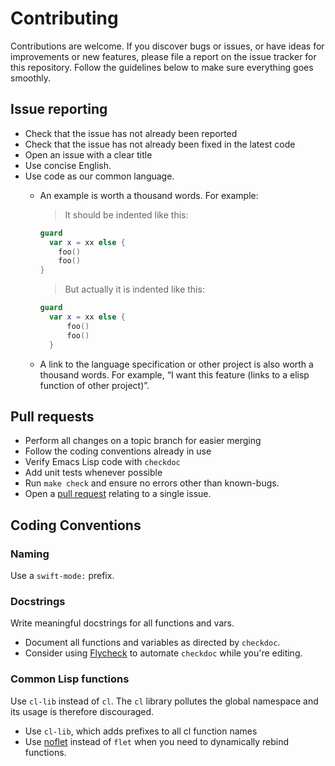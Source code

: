# Contributing

Contributions are welcome. If you discover bugs or issues, or have ideas for
improvements or new features, please file a report on the issue tracker for this
repository. Follow the guidelines below to make sure everything goes smoothly.

## Issue reporting

- Check that the issue has not already been reported
- Check that the issue has not already been fixed in the latest code
- Open an issue with a clear title
- Use concise English.
- Use code as our common language.
    - An example is worth a thousand words. For example:

      > It should be indented like this:
      ```swift
      guard
        var x = xx else {
          foo()
          foo()
      }
      ```
      > But actually it is indented like this:
      ```swift
      guard
        var x = xx else {
            foo()
            foo()
        }
      ```
    - A link to the language specification or other project is also worth a
      thousand words. For example, “I want this feature (links to a elisp
      function of other project)”.

## Pull requests

- Perform all changes on a topic branch for easier merging
- Follow the coding conventions already in use
- Verify Emacs Lisp code with `checkdoc`
- Add unit tests whenever possible
- Run `make check` and ensure no errors other than known-bugs.
- Open a [pull request](https://help.github.com/articles/using-pull-requests)
  relating to a single issue.

## Coding Conventions

### Naming

Use a `swift-mode:` prefix.

### Docstrings

Write meaningful docstrings for all functions and vars.

- Document all functions and variables as directed by `checkdoc`.
- Consider using [Flycheck](https://github.com/flycheck/flycheck) to automate
  `checkdoc` while you're editing.

### Common Lisp functions

Use `cl-lib` instead of `cl`. The `cl` library pollutes the global namespace and
its usage is therefore discouraged.

- Use `cl-lib`, which adds prefixes to all cl function names
- Use [noflet](https://github.com/nicferrier/emacs-noflet) instead of `flet`
  when you need to dynamically rebind functions.
